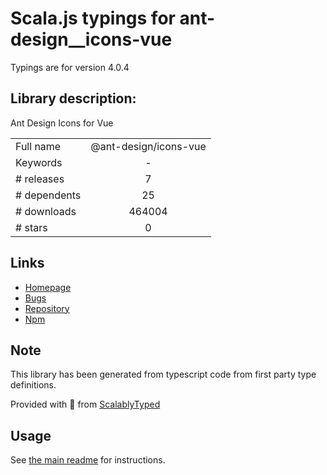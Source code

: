 
# Scala.js typings for ant-design__icons-vue

Typings are for version 4.0.4

## Library description:
Ant Design Icons for Vue

|                    |                 |
| ------------------ | :-------------: |
| Full name          | @ant-design/icons-vue |
| Keywords           | - |
| # releases         | 7 |
| # dependents       | 25 |
| # downloads        | 464004 |
| # stars            | 0 |

## Links
- [Homepage](https://github.com/ant-design/ant-design-icons#readme)
- [Bugs](https://github.com/ant-design/ant-design-icons/issues)
- [Repository](https://github.com/ant-design/ant-design-icons)
- [Npm](https://www.npmjs.com/package/%40ant-design%2Ficons-vue)
    


## Note
This library has been generated from typescript code from first party type definitions.

Provided with :purple_heart: from [ScalablyTyped](https://github.com/oyvindberg/ScalablyTyped)

## Usage
See [the main readme](../../readme.md) for instructions.


